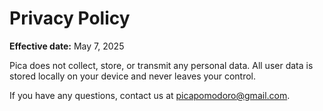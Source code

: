 # Privacy Policy

**Effective date:** May 7, 2025

Pica does not collect, store, or transmit any personal data. All user data is stored locally on your device and never leaves your control.

If you have any questions, contact us at [picapomodoro@gmail.com](mailto:picapomodoro@gmail.com).

